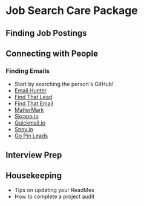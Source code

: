 # Job Search Care Package

## Finding Job Postings

## Connecting with People

### Finding Emails
* Start by searching the person's GitHub! 
* [Email Hunter](https://emailhunter.co/)
* [Find That Lead](https://findthatlead.com/)
* [Find That Email](https://findthat.email/)
* [MatterMark](https://mattermark.com/)
* [Skrapp.io](https://www.skrapp.io/)
* [Quickmail.io](https://quickmail.io/)
* [Snov.io](https://snov.io/)
* [Go Pin Leads](https://www.gopinleads.com/)


## Interview Prep

## Housekeeping
* Tips on updating your ReadMes
* How to complete a project audit
